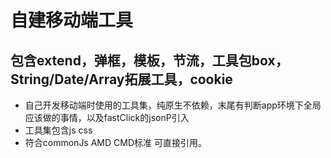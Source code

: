 # 自建移动端工具
## 包含extend，弹框，模板，节流，工具包box，String/Date/Array拓展工具，cookie
- 自己开发移动端时使用的工具集，纯原生不依赖，末尾有判断app环境下全局应该做的事情，以及fastClick的jsonP引入
- 工具集包含js css
- 符合commonJs AMD CMD标准 可直接引用。
